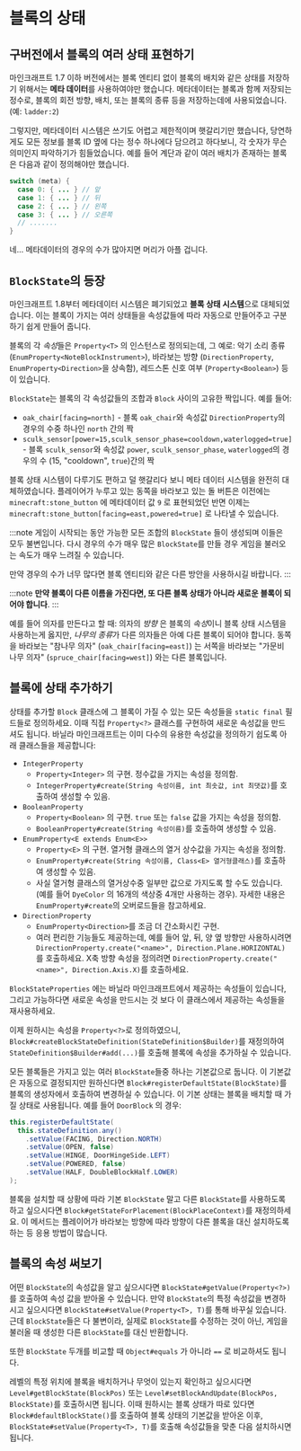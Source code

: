 블록의 상태
============

구버전에서 블록의 여러 상태 표현하기
---------------------------------------

마인크래프트 1.7 이하 버전에서는 블록 엔티티 없이 블록의 배치와 같은 상태를 저장하기 위해서는 **메타 데이터**를 사용하여야만 했습니다. 메타데이터는 블록과 함께 저장되는 정수로, 블록의 회전 방향, 배치, 또는 블록의 종류 등을 저장하는데에 사용되었습니다. (예: `ladder:2`)

그렇지만, 메타데이터 시스템은 쓰기도 어렵고 제한적이며 햇갈리기만 했습니다, 당연하게도 모든 정보를 블록 ID 옆에 다는 정수 하나에다 담으려고 하다보니, 각 숫자가 무슨 의미인지 파악하기가 힘들었습니다. 예를 들어 계단과 같이 여러 배치가 존재하는 블록은 다음과 같이 정의해야만 했습니다.

```java
switch (meta) {
  case 0: { ... } // 앞
  case 1: { ... } // 뒤
  case 2: { ... } // 왼쪽
  case 3: { ... } // 오른쪽
  // .......
}
```

네... 메타데이터의 경우의 수가 많아지면 머리가 아플 겁니다.

`BlockState`의 등장
---------------------------------------

마인크래프트 1.8부터 메타데이터 시스템은 폐기되었고 **블록 상태 시스템**으로 대체되었습니다. 이는 블록이 가지는 여러 상태들을 속성값들에 따라 자동으로 만들어주고 구분하기 쉽게 만들어 줍니다.

블록의 각 *속성*들은 `Property<T>` 의 인스턴스로 정의되는데, 그 예로: 악기 소리 종류 (`EnumProperty<NoteBlockInstrument>`), 바라보는 방향 (`DirectionProperty`, `EnumProperty<Direction>`을 상속함), 레드스톤 신호 여부 (`Property<Boolean>`) 등이 있습니다.

`BlockState`는 블록의 각 속성값들의 조합과 `Block` 사이의 고유한 짝입니다. 예를 들어:
* `oak_chair[facing=north]` - 블록 `oak_chair`와 속성값 `DirectionProperty`의 경우의 수중 하나인 `north` 간의 짝
* `sculk_sensor[power=15,sculk_sensor_phase=cooldown,waterlogged=true]` - 블록 `sculk_sensor`와 속성값 `power`, `sculk_sensor_phase`, `waterlogged`의 경우의 수 (15, "cooldown", `true`)간의 짝

블록 상태 시스템이 다루기도 편하고 덜 햇갈리다 보니 메타 데이터 시스템을 완전히 대체하였습니다. 플레이어가 누루고 있는 동쪽을 바라보고 있는 돌 버튼은 이전에는 `minecraft:stone_button` 에 메타데이터 값 `9` 로 표현되었던 반면 이제는 `minecraft:stone_button[facing=east,powered=true]` 로 나타낼 수 있습니다.


:::note
게임이 시작되는 동안 가능한 모든 조합의 `BlockState` 들이 생성되며 이들은 모두 불변입니다. 다시 경우의 수가 매우 많은 `BlockState`를 만들 경우 게임을 불러오는 속도가 매우 느려질 수 있습니다.

만약 경우의 수가 너무 많다면 블록 엔티티와 같은 다른 방안을 사용하시길 바랍니다.
:::

:::note
**만약 블록이 다른 이름을 가진다면, 또 다른 블록 상태가 아니라 새로운 블록이 되어야 합니다**.
:::

예를 들어 의자를 만든다고 할 때: 의자의 *방향* 은 블록의 *속성*이니 블록 상태 시스템을 사용하는게 옳지만, *나무의 종류*가 다른 의자들은 아예 다른 블록이 되어야 합니다.
동쪽을 바라보는 "참나무 의자" (`oak_chair[facing=east]`) 는 서쪽을 바라보는 "가문비 나무 의자" (`spruce_chair[facing=west]`) 와는 다른 블록입니다.

블록에 상태 추가하기
---------------------------------------

상태를 추가할 `Block` 클래스에 그 블록이 가질 수 있는 모든 속성들을 `static final` 필드들로 정의하세요. 이때 직접 `Property<?>` 클래스를 구현하여 새로운 속성값을 만드셔도 됩니다. 바닐라 마인크래프트는 이미 다수의 유용한 속성값을 정의하기 쉽도록 아래 클래스들을 제공합니다:

* `IntegerProperty`
  * `Property<Integer>` 의 구현. 정수값을 가지는 속성을 정의함.
  * `IntegerProperty#create(String 속성이름, int 최솟값, int 최댓값)`를 호출하여 생성할 수 있음.
* `BooleanProperty`
  * `Property<Boolean>` 의 구현. `true` 또는 `false` 값을 가지는 속성을 정의함.
  * `BooleanProperty#create(String 속성이름)`를 호출하여 생성할 수 있음.
* `EnumProperty<E extends Enum<E>>`
  * `Property<E>` 의 구현. 열거형 클래스의 열거 상수값을 가지는 속성을 정의함.
  * `EnumProperty#create(String 속성이름, Class<E> 열거형클래스)`를 호출하여 생성할 수 있음.
  * 사실 열거형 클래스의 열거상수중 일부만 값으로 가지도록 할 수도 있습니다. (예를 들어 `DyeColor` 의 16개의 색상중 4개만 사용하는 경우). 자세한 내용은 `EnumProperty#create`의 오버로드들을 참고하세요.
* `DirectionProperty`
  * `EnumProperty<Direction>`를 조금 더 간소화시킨 구현.
  * 여러 편리한 기능들도 제공하는데, 예를 들어 앞, 뒤, 양 옆 방향만 사용하시려면 `DirectionProperty.create("<name>", Direction.Plane.HORIZONTAL)`를 호출하세요. X축 방향 속성을 정의려면 `DirectionProperty.create("<name>", Direction.Axis.X)`를 호출하세요.

`BlockStateProperties` 에는 바닐라 마인크래프트에서 제공하는 속성들이 있습니다, 그리고 가능하다면 새로운 속성을 만드시는 것 보다 이 클래스에서 제공하는 속성들을 재사용하세요.

이제 원하시는 속성을 `Property<?>`로 정의하였으니, `Block#createBlockStateDefinition(StateDefinition$Builder)`를 재정의하여 `StateDefinition$Builder#add(...)`를 호출해 블록에 속성을 추가하실 수 있습니다.

모든 블록들은 가지고 있는 여러 `BlockState`들중 하나는 기본값으로 둡니다. 이 기본값은 자동으로 결정되지만 원하신다면 `Block#registerDefaultState(BlockState)`를 블록의 생성자에서 호출하여 변경하실 수 있습니다. 이 기본 상태는 블록을 배치할 때 가질 상태로 사용됩니다. 예를 들어 `DoorBlock` 의 경우:

```java
this.registerDefaultState(
  this.stateDefinition.any()
    .setValue(FACING, Direction.NORTH)
    .setValue(OPEN, false)
    .setValue(HINGE, DoorHingeSide.LEFT)
    .setValue(POWERED, false)
    .setValue(HALF, DoubleBlockHalf.LOWER)
);
```

블록을 설치할 때 상황에 따라 기본 `BlockState` 말고 다른 `BlockState`를 사용하도록 하고 싶으시다면 `Block#getStateForPlacement(BlockPlaceContext)`를 재정의하세요. 이 메서드는 플레이어가 바라보는 방향에 따라 방향이 다른 블록을 대신 설치하도록 하는 등 응용 방법이 많습니다.

블록의 속성 써보기
---------------------

어떤 `BlockState`의 속성값을 알고 싶으시다면 `BlockState#getValue(Property<?>)`를 호출하여 속성 값을 받아올 수 있습니다.
만약 `BlockState`의 특정 속성값을 변경하시고 싶으시다면 `BlockState#setValue(Property<T>, T)`를 통해 바꾸실 있습니다. 근데 `BlockState`들은 다 불변이라, 실제로 `BlockState`를 수정하는 것이 아닌, 게임을 불러올 때 생성한 다른 `BlockState`를 대신 반환합니다.

또한 `BlockState` 두개를 비교할 때 `Object#equals` 가 아니라 `==` 로 비교하셔도 됩니다.

레벨의 특정 위치에 블록을 배치하거나 무엇이 있는지 확인하고 싶으시다면 `Level#getBlockState(BlockPos)` 또는 `Level#setBlockAndUpdate(BlockPos, BlockState)`를 호출하시면 됩니다. 이때 원하시는 블록 상태가 따로 있다면 `Block#defaultBlockState()`를 호출하여 블록 상태의 기본값을 받아온 이후, `BlockState#setValue(Property<T>, T)`를 호출해 속성값들을 맞춘 다음 설치하시면 됩니다.
